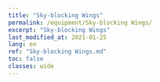 ```yaml
---
title: "Sky-blocking Wings"
permalink: /equipment/Sky-blocking Wings/
excerpt: "Sky-blocking Wings"
last_modified_at: 2021-01-25
lang: en
ref: "Sky-blocking Wings.md"
toc: false
classes: wide
---
```


